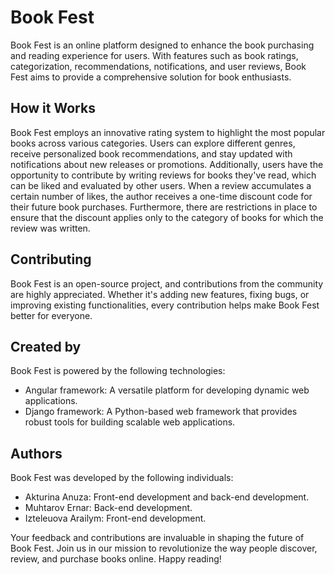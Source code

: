 # Book Fest

Book Fest is an online platform designed to enhance the book purchasing and reading experience for users. With features such as book ratings, categorization, recommendations, notifications, and user reviews, Book Fest aims to provide a comprehensive solution for book enthusiasts.

## How it Works

Book Fest employs an innovative rating system to highlight the most popular books across various categories. Users can explore different genres, receive personalized book recommendations, and stay updated with notifications about new releases or promotions. Additionally, users have the opportunity to contribute by writing reviews for books they've read, which can be liked and evaluated by other users. When a review accumulates a certain number of likes, the author receives a one-time discount code for their future book purchases. Furthermore, there are restrictions in place to ensure that the discount applies only to the category of books for which the review was written.

## Contributing

Book Fest is an open-source project, and contributions from the community are highly appreciated. Whether it's adding new features, fixing bugs, or improving existing functionalities, every contribution helps make Book Fest better for everyone.

## Created by

Book Fest is powered by the following technologies:

- Angular framework: A versatile platform for developing dynamic web applications.
- Django framework: A Python-based web framework that provides robust tools for building scalable web applications.

## Authors

Book Fest was developed by the following individuals:

- Akturina Anuza: Front-end development and back-end development.
- Muhtarov Ernar: Back-end development.
- Izteleuova Arailym: Front-end development.

Your feedback and contributions are invaluable in shaping the future of Book Fest. Join us in our mission to revolutionize the way people discover, review, and purchase books online. Happy reading!